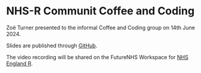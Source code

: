 # NHS-R Communit Coffee and Coding

Zoë Turner presented to the informal Coffee and Coding group on 14th June 2024.

Slides are published through [GitHub](https://nhs-r-community.github.io/NHSR-presentations/20240614-coffee-coding-quarto/cc-quarto.html#/title-slide).

The video recording will be shared on the FutureNHS Workspace for [NHS England R](https://future.nhs.uk/NHSERcommunity). 
